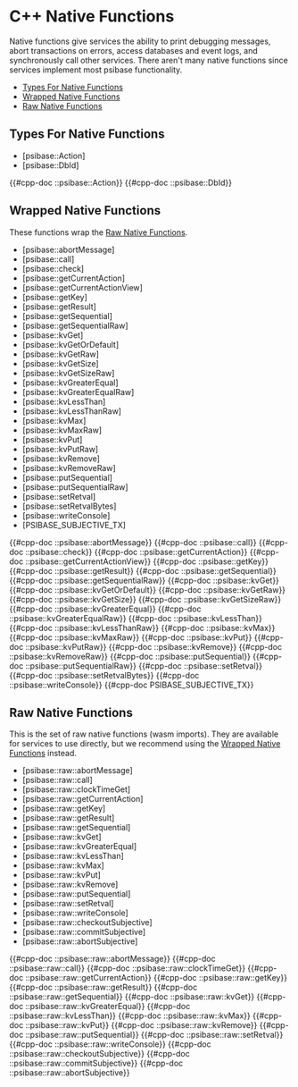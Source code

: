 # C++ Native Functions

Native functions give services the ability to print debugging messages, abort transactions on errors, access databases and event logs, and synchronously call other services. There aren't many native functions since services implement most psibase functionality.

- [Types For Native Functions](#types-for-native-functions)
- [Wrapped Native Functions](#wrapped-native-functions)
- [Raw Native Functions](#raw-native-functions)

## Types For Native Functions

- [psibase::Action]
- [psibase::DbId]

{{#cpp-doc ::psibase::Action}}
{{#cpp-doc ::psibase::DbId}}

## Wrapped Native Functions

These functions wrap the [Raw Native Functions](#raw-native-functions).

- [psibase::abortMessage]
- [psibase::call]
- [psibase::check]
- [psibase::getCurrentAction]
- [psibase::getCurrentActionView]
- [psibase::getKey]
- [psibase::getResult]
- [psibase::getSequential]
- [psibase::getSequentialRaw]
- [psibase::kvGet]
- [psibase::kvGetOrDefault]
- [psibase::kvGetRaw]
- [psibase::kvGetSize]
- [psibase::kvGetSizeRaw]
- [psibase::kvGreaterEqual]
- [psibase::kvGreaterEqualRaw]
- [psibase::kvLessThan]
- [psibase::kvLessThanRaw]
- [psibase::kvMax]
- [psibase::kvMaxRaw]
- [psibase::kvPut]
- [psibase::kvPutRaw]
- [psibase::kvRemove]
- [psibase::kvRemoveRaw]
- [psibase::putSequential]
- [psibase::putSequentialRaw]
- [psibase::setRetval]
- [psibase::setRetvalBytes]
- [psibase::writeConsole]
- [PSIBASE_SUBJECTIVE_TX]

{{#cpp-doc ::psibase::abortMessage}}
{{#cpp-doc ::psibase::call}}
{{#cpp-doc ::psibase::check}}
{{#cpp-doc ::psibase::getCurrentAction}}
{{#cpp-doc ::psibase::getCurrentActionView}}
{{#cpp-doc ::psibase::getKey}}
{{#cpp-doc ::psibase::getResult}}
{{#cpp-doc ::psibase::getSequential}}
{{#cpp-doc ::psibase::getSequentialRaw}}
{{#cpp-doc ::psibase::kvGet}}
{{#cpp-doc ::psibase::kvGetOrDefault}}
{{#cpp-doc ::psibase::kvGetRaw}}
{{#cpp-doc ::psibase::kvGetSize}}
{{#cpp-doc ::psibase::kvGetSizeRaw}}
{{#cpp-doc ::psibase::kvGreaterEqual}}
{{#cpp-doc ::psibase::kvGreaterEqualRaw}}
{{#cpp-doc ::psibase::kvLessThan}}
{{#cpp-doc ::psibase::kvLessThanRaw}}
{{#cpp-doc ::psibase::kvMax}}
{{#cpp-doc ::psibase::kvMaxRaw}}
{{#cpp-doc ::psibase::kvPut}}
{{#cpp-doc ::psibase::kvPutRaw}}
{{#cpp-doc ::psibase::kvRemove}}
{{#cpp-doc ::psibase::kvRemoveRaw}}
{{#cpp-doc ::psibase::putSequential}}
{{#cpp-doc ::psibase::putSequentialRaw}}
{{#cpp-doc ::psibase::setRetval}}
{{#cpp-doc ::psibase::setRetvalBytes}}
{{#cpp-doc ::psibase::writeConsole}}
{{#cpp-doc PSIBASE_SUBJECTIVE_TX}}

## Raw Native Functions

This is the set of raw native functions (wasm imports). They are available for services to use directly, but we recommend using the [Wrapped Native Functions](#wrapped-native-functions) instead.

- [psibase::raw::abortMessage]
- [psibase::raw::call]
- [psibase::raw::clockTimeGet]
- [psibase::raw::getCurrentAction]
- [psibase::raw::getKey]
- [psibase::raw::getResult]
- [psibase::raw::getSequential]
- [psibase::raw::kvGet]
- [psibase::raw::kvGreaterEqual]
- [psibase::raw::kvLessThan]
- [psibase::raw::kvMax]
- [psibase::raw::kvPut]
- [psibase::raw::kvRemove]
- [psibase::raw::putSequential]
- [psibase::raw::setRetval]
- [psibase::raw::writeConsole]
- [psibase::raw::checkoutSubjective]
- [psibase::raw::commitSubjective]
- [psibase::raw::abortSubjective]

{{#cpp-doc ::psibase::raw::abortMessage}}
{{#cpp-doc ::psibase::raw::call}}
{{#cpp-doc ::psibase::raw::clockTimeGet}}
{{#cpp-doc ::psibase::raw::getCurrentAction}}
{{#cpp-doc ::psibase::raw::getKey}}
{{#cpp-doc ::psibase::raw::getResult}}
{{#cpp-doc ::psibase::raw::getSequential}}
{{#cpp-doc ::psibase::raw::kvGet}}
{{#cpp-doc ::psibase::raw::kvGreaterEqual}}
{{#cpp-doc ::psibase::raw::kvLessThan}}
{{#cpp-doc ::psibase::raw::kvMax}}
{{#cpp-doc ::psibase::raw::kvPut}}
{{#cpp-doc ::psibase::raw::kvRemove}}
{{#cpp-doc ::psibase::raw::putSequential}}
{{#cpp-doc ::psibase::raw::setRetval}}
{{#cpp-doc ::psibase::raw::writeConsole}}
{{#cpp-doc ::psibase::raw::checkoutSubjective}}
{{#cpp-doc ::psibase::raw::commitSubjective}}
{{#cpp-doc ::psibase::raw::abortSubjective}}
